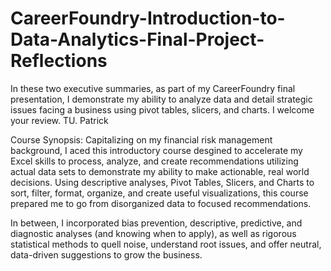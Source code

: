 # CareerFoundry-Introduction-to-Data-Analytics-Final-Project-Reflections

In these two executive summaries, as part of my CareerFoundry final presentation, I demonstrate my ability to analyze data and detail strategic issues facing a business using pivot tables, slicers, and charts. I welcome your review. TU. Patrick

Course Synopsis: Capitalizing on my financial risk management background, I aced this introductory course desgined to accelerate my Excel skills to process, analyze, and create recommendations utilizing actual data sets to demonstrate my ability to make actionable, real world decisions. Using descriptive analyses, Pivot Tables, Slicers, and Charts to sort, filter, format, organize, and create useful visualizations, this course prepared me to go from disorganized data to focused recommendations.

In between, I incorporated bias prevention, descriptive, predictive, and diagnostic analyses (and knowing when to apply), as well as rigorous statistical methods to quell noise, understand root issues, and offer neutral, data-driven suggestions to grow the business.

